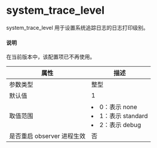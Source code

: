 system_trace_level 
=======================================

system_trace_level 用于设置系统追踪日志的日志打印级别。

  <main id="notice" type='explain'>
    <h4>说明</h4>
    <p>在当前版本中，该配置项已不再使用。</p>
  </main>


|      **属性**      |                                                                               **描述**                                                                                |
|------------------|---------------------------------------------------------------------------------------------------------------------------------------------------------------------|
| 参数类型             | 整型                                                                                                                                                                  |
| 默认值              | 1                                                                                                                                                                   |
| 取值范围             | <li> 0：表示 none   <li> 1：表示 standard   <li> 2：表示 debug    |
| 是否重启 observer 进程生效 | 否                                                                                                                                                                   |


